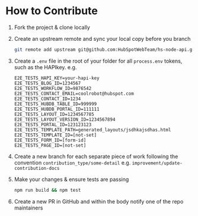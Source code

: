 # How to Contribute
1. Fork the project & clone locally

2. Create an upstream remote and sync your local copy before you branch 
    ```sh
    git remote add upstream git@github.com:HubSpotWebTeam/hs-node-api.git
    ```
    
3. Create a `.env` file in the root of your folder for all `process.env` tokens, such as the HAPIkey. e.g.
    ```
    E2E_TESTS_HAPI_KEY=your-hapi-key
    E2E_TESTS_BLOG_ID=1234567
    E2E_TESTS_WORKFLOW_ID=9876542
    E2E_TESTS_CONTACT_EMAIL=coolrobot@hubspot.com
    E2E_TESTS_CONTACT_ID=1234
    E2E_TESTS_HUBDB_TABLE_ID=999999
    E2E_TESTS_HUBDB_PORTAL_ID=111111
    E2E_TESTS_LAYOUT_ID=1234567785
    E2E_TESTS_LAYOUT_VERSION_ID=1234567894
    E2E_TESTS_PORTAL_ID=123123123
    E2E_TESTS_TEMPLATE_PATH=generated_layouts/jsdhkajsdhas.html
    E2E_TESTS_TEMPLATE_ID=[not-set]
    E2E_TESTS_FORM_ID=[form-id]
    E2E_TESTS_PAGE_ID=[not-set]
    ```
3. Create a new branch for each separate piece of work following the convention `contribution_type/some-detail` e.g. `improvement/update-contribution-docs`

4. Make your changes & ensure tests are passing 
    ```sh
    npm run build && npm test
    ```
5. Create a new PR in GitHub and within the body notify one of the repo maintainers
